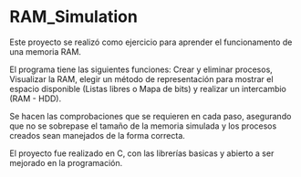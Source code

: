 # RAM_Simulation
Este proyecto se realizó como ejercicio para aprender el funcionamento de una memoria RAM.

El programa tiene las siguientes funciones: Crear y eliminar procesos, Visualizar la RAM, elegir un método de representación para mostrar el espacio disponible (Listas libres o Mapa de bits) y realizar un intercambio (RAM - HDD).

Se hacen las comprobaciones que se requieren en cada paso, asegurando que no se sobrepase el tamaño de la memoria simulada y los procesos creados sean manejados de la forma correcta.

El proyecto fue realizado en C, con las librerías basicas y abierto a ser mejorado en la programación.
